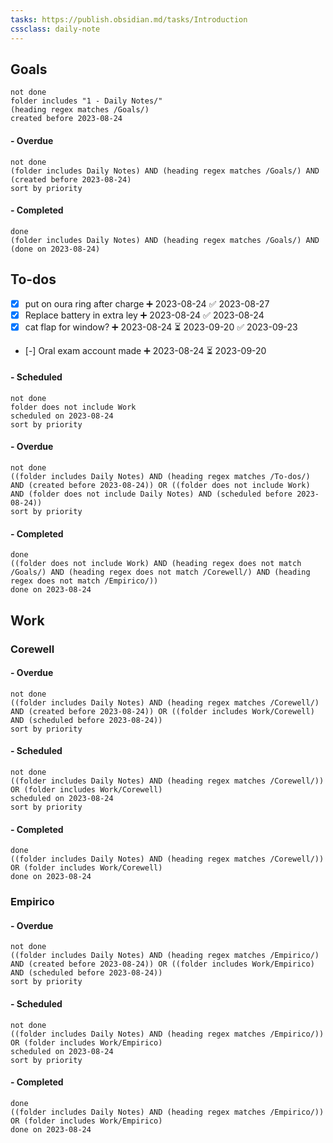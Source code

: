 ```yaml
---
tasks: https://publish.obsidian.md/tasks/Introduction
cssclass: daily-note
---
```

## Goals

```tasks
not done
folder includes "1 - Daily Notes/"
(heading regex matches /Goals/)
created before 2023-08-24
```
#### - Overdue
```tasks
not done
(folder includes Daily Notes) AND (heading regex matches /Goals/) AND (created before 2023-08-24)
sort by priority
```
#### - Completed
```tasks
done
(folder includes Daily Notes) AND (heading regex matches /Goals/) AND (done on 2023-08-24)
```
## To-dos
- [x] put on oura ring after charge ➕ 2023-08-24 ✅ 2023-08-27
- [x] Replace battery in extra ley ➕ 2023-08-24 ✅ 2023-08-24
- [x] cat flap for window? ➕ 2023-08-24 ⏳ 2023-09-20 ✅ 2023-09-23
- [-] Oral exam account made ➕ 2023-08-24 ⏳ 2023-09-20
#### - Scheduled
```tasks
not done
folder does not include Work
scheduled on 2023-08-24
sort by priority
```
#### - Overdue
```tasks
not done
((folder includes Daily Notes) AND (heading regex matches /To-dos/) AND (created before 2023-08-24)) OR ((folder does not include Work) AND (folder does not include Daily Notes) AND (scheduled before 2023-08-24))
sort by priority
```
#### - Completed
```tasks
done
((folder does not include Work) AND (heading regex does not match /Goals/) AND (heading regex does not match /Corewell/) AND (heading regex does not match /Empirico/))
done on 2023-08-24
```
## Work
### Corewell

#### - Overdue
```tasks
not done
((folder includes Daily Notes) AND (heading regex matches /Corewell/) AND (created before 2023-08-24)) OR ((folder includes Work/Corewell) AND (scheduled before 2023-08-24))
sort by priority
```
#### - Scheduled
```tasks
not done
((folder includes Daily Notes) AND (heading regex matches /Corewell/)) OR (folder includes Work/Corewell)
scheduled on 2023-08-24
sort by priority
```
#### - Completed
```tasks
done
((folder includes Daily Notes) AND (heading regex matches /Corewell/)) OR (folder includes Work/Corewell)
done on 2023-08-24
```
### Empirico

#### - Overdue
```tasks
not done
((folder includes Daily Notes) AND (heading regex matches /Empirico/) AND (created before 2023-08-24)) OR ((folder includes Work/Empirico) AND (scheduled before 2023-08-24))
sort by priority
```
#### - Scheduled
```tasks
not done
((folder includes Daily Notes) AND (heading regex matches /Empirico/)) OR (folder includes Work/Empirico)
scheduled on 2023-08-24
sort by priority
```
#### - Completed
```tasks
done
((folder includes Daily Notes) AND (heading regex matches /Empirico/)) OR (folder includes Work/Empirico)
done on 2023-08-24
```

